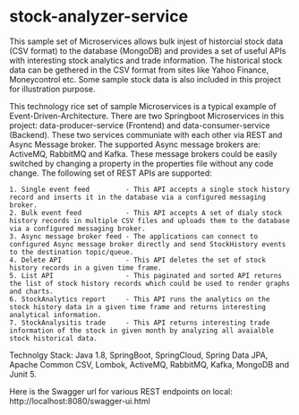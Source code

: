 # stock-analyzer-service

This sample set of Microservices allows bulk injest of historcial stock data (CSV format) to the database (MongoDB) and provides a set of useful APIs with interesting stock analytics and trade information. The historical stock data can be gethered in the CSV format from sites like Yahoo Finance, Moneycontrol etc. Some sample stock data is also included in this project for illustration purpose.

This technology rice set of sample Microservices is a typical example of Event-Driven-Architecture. There are two Springboot Microservices in this project: data-producer-service (Frontend) and data-consumer-service (Backend).  These two services communiate with each other via REST and Async Message broker. The supported Async message brokers are: ActiveMQ, RabbitMQ and Kafka. These message brokers could be easily switched by changing a property in the properties file without any code change. The following set of REST APIs are supported:

    1. Single event feed         - This API accepts a single stock history record and inserts it in the database via a configured messaging broker.
    2. Bulk event feed           - This API accepts A set of dialy stock history records in multiple CSV files and uploads them to the database via a configured messaging broker.
    3. Async message broker feed - The applications can connect to configured Async message broker directly and send StockHistory events to the destination topic/queue.
    4. Delete API                - This API deletes the set of stock history records in a given time frame.
    5. List API                  - This paginated and sorted API returns the list of stock history records which could be used to render graphs and charts.
    6. StockAnalytics report     - This API runs the analytics on the stock history data in a given time frame and returns interesting analytical information.
    7. StockAnalysitis trade     - This API returns interesting trade information of the stock in given month by analyzing all avaialble stock historical data.
    
Technolgy Stack: Java 1.8, SpringBoot, SpringCloud, Spring Data JPA, Apache Common CSV, Lombok, ActiveMQ, RabbitMQ, Kafka, MongoDB and Junit 5.


Here is the Swagger url for various REST endpoints on local: http://localhost:8080/swagger-ui.html
  
